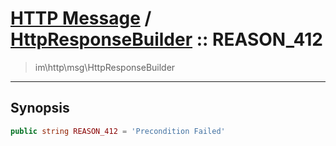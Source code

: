 # [HTTP Message](http.md) / [HttpResponseBuilder](http-HttpResponseBuilder.md) :: REASON_412
 > im\http\msg\HttpResponseBuilder
____

## Synopsis
```php
public string REASON_412 = 'Precondition Failed'
```

